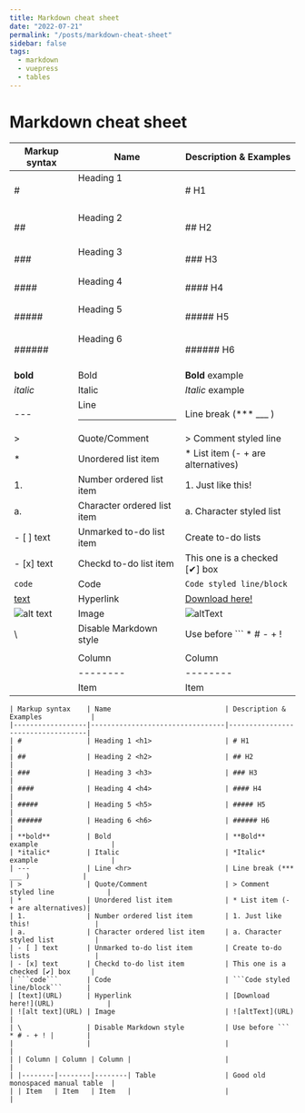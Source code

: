 ```yaml
---
title: Markdown cheat sheet
date: "2022-07-21"
permalink: "/posts/markdown-cheat-sheet"
sidebar: false
tags:
  - markdown
  - vuepress
  - tables
---
```


# Markdown cheat sheet

| Markup syntax    | Name                            | Description & Examples            |
|------------------|---------------------------------|-----------------------------------|
| #                | Heading 1 <h1>                  | # H1                              |
| ##               | Heading 2 <h2>                  | ## H2                             |
| ###              | Heading 3 <h3>                  | ### H3                            |   
| ####             | Heading 4 <h4>                  | #### H4                           | 
| #####            | Heading 5 <h5>                  | ##### H5                          |  
| ######           | Heading 6 <h6>                  | ###### H6                         | 
| **bold**         | Bold                            | **Bold** example                  |
| *italic*         | Italic                          | *Italic* example                  | 
| ---              | Line <hr>                       | Line break (*** ___ )             |
| >                | Quote/Comment                   | > Comment styled line             |
| *                | Unordered list item             | * List item (- + are alternatives)|
| 1.               | Number ordered list item        | 1. Just like this!                |
| a.               | Character ordered list item     | a. Character styled list          |
| - [ ] text       | Unmarked to-do list item        | Create to-do lists                |
| - [x] text       | Checkd to-do list item          | This one is a checked [✔] box     |
| ```code```       | Code                            | ```Code styled line/block```      | 
| [text](URL)      | Hyperlink                       | [Download here!](URL)             |
| ![alt text](URL) | Image                           | ![altText](URL)                   |
| \                | Disable Markdown style          | Use before ``` * # - + ! |        |
|                  |                                 |                                   |   
| | Column | Column | Column |                       |                                   |
| |--------|--------|--------| Table                 | Good old monospaced manual table  | 
| | Item   | Item   | Item   |                       |                                   |

```
| Markup syntax    | Name                            | Description & Examples            |
|------------------|---------------------------------|-----------------------------------|
| #                | Heading 1 <h1>                  | # H1                              |
| ##               | Heading 2 <h2>                  | ## H2                             |
| ###              | Heading 3 <h3>                  | ### H3                            |   
| ####             | Heading 4 <h4>                  | #### H4                           | 
| #####            | Heading 5 <h5>                  | ##### H5                          |  
| ######           | Heading 6 <h6>                  | ###### H6                         | 
| **bold**         | Bold                            | **Bold** example                  |
| *italic*         | Italic                          | *Italic* example                  | 
| ---              | Line <hr>                       | Line break (*** ___ )             |
| >                | Quote/Comment                   | > Comment styled line             |
| *                | Unordered list item             | * List item (- + are alternatives)|
| 1.               | Number ordered list item        | 1. Just like this!                |
| a.               | Character ordered list item     | a. Character styled list          |
| - [ ] text       | Unmarked to-do list item        | Create to-do lists                |
| - [x] text       | Checkd to-do list item          | This one is a checked [✔] box     |
| ```code```       | Code                            | ```Code styled line/block```      | 
| [text](URL)      | Hyperlink                       | [Download here!](URL)             |
| ![alt text](URL) | Image                           | ![altText](URL)                   |
| \                | Disable Markdown style          | Use before ``` * # - + ! |        |
|                  |                                 |                                   |   
| | Column | Column | Column |                       |                                   |
| |--------|--------|--------| Table                 | Good old monospaced manual table  | 
| | Item   | Item   | Item   |                       |                                   |
```
